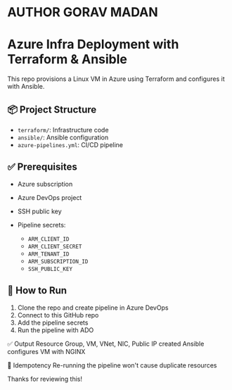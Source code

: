 # AUTHOR GORAV MADAN
# Azure Infra Deployment with Terraform & Ansible

This repo provisions a Linux VM in Azure using Terraform and configures it with Ansible.

## 📦 Project Structure

- `terraform/`: Infrastructure code
- `ansible/`: Ansible configuration
- `azure-pipelines.yml`: CI/CD pipeline

## ✅ Prerequisites

- Azure subscription
- Azure DevOps project
- SSH public key
- Pipeline secrets:

  - `ARM_CLIENT_ID`
  - `ARM_CLIENT_SECRET`
  - `ARM_TENANT_ID`
  - `ARM_SUBSCRIPTION_ID`
  - `SSH_PUBLIC_KEY`

## 🚀 How to Run

1. Clone the repo and create pipeline in Azure DevOps
2. Connect to this GitHub repo
3. Add the pipeline secrets
4. Run the pipeline with ADO

✅ Output
Resource Group, VM, VNet, NIC, Public IP created
Ansible configures VM with NGINX


🔁 Idempotency
Re-running the pipeline won't cause duplicate resources

Thanks for reviewing this!
